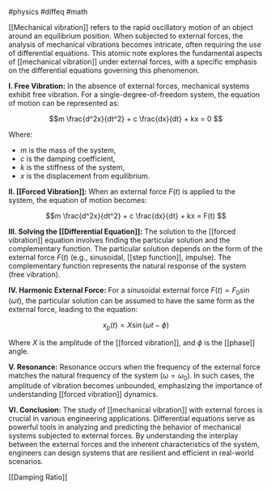 #physics #diffeq #math 

[[Mechanical vibration]] refers to the rapid oscillatory motion of an object around an equilibrium position. When subjected to external forces, the analysis of mechanical vibrations becomes intricate, often requiring the use of differential equations. This atomic note explores the fundamental aspects of [[mechanical vibration]] under external forces, with a specific emphasis on the differential equations governing this phenomenon.

**I. Free Vibration:**
In the absence of external forces, mechanical systems exhibit free vibration. For a single-degree-of-freedom system, the equation of motion can be represented as:

$$m \frac{d^2x}{dt^2} + c \frac{dx}{dt} + kx = 0 $$

Where:
- $m$ is the mass of the system,
- $c$ is the damping coefficient,
- $k$ is the stiffness of the system,
- $x$ is the displacement from equilibrium.

**II. [[Forced Vibration]]:**
When an external force $F(t)$ is applied to the system, the equation of motion becomes:

$$m \frac{d^2x}{dt^2} + c \frac{dx}{dt} + kx = F(t) $$

**III. Solving the [[Differential Equation]]:**
The solution to the [[forced vibration]] equation involves finding the particular solution and the complementary function. The particular solution depends on the form of the external force $F(t)$ (e.g., sinusoidal, [[step function]], impulse). The complementary function represents the natural response of the system (free vibration).

**IV. Harmonic External Force:**
For a sinusoidal external force $F(t) = F_0 \sin(\omega t)$, the particular solution can be assumed to have the same form as the external force, leading to the equation:

$$x_p(t) = X \sin(\omega t - \phi) $$

Where $X$ is the amplitude of the [[forced vibration]], and $\phi$ is the [[phase]] angle.

**V. Resonance:**
Resonance occurs when the frequency of the external force matches the natural frequency of the system ($\omega = \omega_0$). In such cases, the amplitude of vibration becomes unbounded, emphasizing the importance of understanding [[forced vibration]] dynamics.

**VI. Conclusion:**
The study of [[mechanical vibration]] with external forces is crucial in various engineering applications. Differential equations serve as powerful tools in analyzing and predicting the behavior of mechanical systems subjected to external forces. By understanding the interplay between the external forces and the inherent characteristics of the system, engineers can design systems that are resilient and efficient in real-world scenarios.

[[Damping Ratio]]
